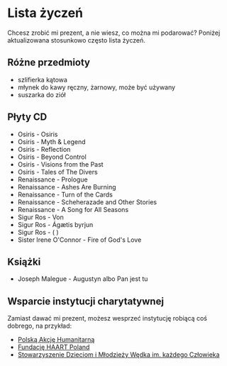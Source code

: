# Lista życzeń

Chcesz zrobić mi prezent, a nie wiesz, co można mi podarować? Poniżej aktualizowana stosunkowo często lista życzeń.

## Różne przedmioty

- szlifierka kątowa
- młynek do kawy ręczny, żarnowy, może być używany
- suszarka do ziół

## Płyty CD

- Osiris - Osiris
- Osiris - Myth & Legend 
- Osiris - Reflection
- Osiris - Beyond Control
- Osiris - Visions from the Past
- Osiris - Tales of The Divers
- Renaissance - Prologue
- Renaissance - Ashes Are Burning
- Renaissance - Turn of the Cards
- Renaissance - Scheherazade and Other Stories
- Renaissance - A Song for All Seasons
- Sigur Ros - Von
- Sigur Ros - Ágætis byrjun
- Sigur Ros - ( )
- Sister Irene O'Connor - Fire of God's Love

## Książki

- Joseph Malegue - Augustyn albo Pan jest tu

## Wsparcie instytucji charytatywnej

Zamiast dawać mi prezent, możesz wesprzeć instytucję robiącą coś dobrego, na przykład:

- [Polską Akcję Humanitarną](https://pah.org.pl)
- [Fundację HAART Poland](https://haartpoland.org)
- [Stowarzyszenie Dzieciom i Młodzieży Wędka im. każdego Człowieka](https://wedka.org/)